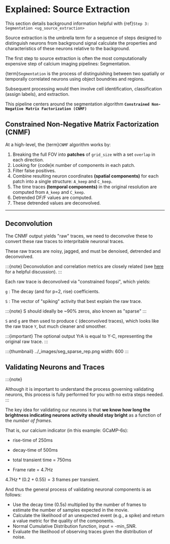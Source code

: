 # Explained: Source Extraction

This section details background information helpful with {ref}`Step 3: Segmentation <ug_source_extraction>`

Source extraction is the umbrella term for a sequence of steps designed to distinguish neurons from background signal calculate the properties and characteristics of these neurons relative to the background.

The first step to source extraction is often the most computationally expensive step of calcium imaging pipelines: Segmentation.

{term}`Segmentation` is the process of distinguishing between two spatially or temporally correlated neurons using object boundries and regions.

Subsequent processing would then involve cell identification, classification (assign labels), and extraction.

This pipeline centers around the segmentation algorithm **`Constrained Non-Negative Matrix Factorization (CNMF)`**

## Constrained Non-Negative Matrix Factorization (CNMF)

At a high-level, the {term}`CNMF` algorithm works by:

1. Breaking the full FOV into **patches** of `grid_size` with a set `overlap` in each direction.
2. Looking for {code}`K` number of components in each patch.
3. Filter false positives.
4. Combine resulting neuron coordinates **(spatial components)** for each patch into a single structure: `A_keep` and `C_keep`.
5. The time traces **(temporal components)** in the original resolution are computed from `A_keep` and `C_keep`.
6. Detrended DF/F values are computed.
7. These detrended values are deconvolved.

-----

## Deconvolution

The CNMF output yields "raw" traces, we need to deconvolve these to convert these raw traces to interpritable neuronal traces.

These raw traces are noisy, jagged, and must be denoised, detrended and deconvolved.

:::{note}
Deconvolution and correlation metrics are closely related (see [here](https://dsp.stackexchange.com/questions/736/how-do-i-implement-cross-correlation-to-prove-two-audio-files-are-similar) for a helpful discussion).
:::

Each raw trace is deconvolved via "constrained foopsi", which yields:

`g`
: The decay (and for p=2, rise) coefficients.

`S`
: The vector of "spiking" activity that best explain the raw trace.

:::{note}
S should ideally be ~90% zeros, also known as "sparse"
:::

`S` and `g` are then used to produce `C` (deconvolved traces), which looks like the raw trace `Y`, but much cleaner and smoother.

:::{important}
The optional output YrA is equal to Y-C, representing the original raw trace.
:::

:::{thumbnail} ../_images/seg_sparse_rep.png
width: 600
:::

## Validating Neurons and Traces

:::{note}

   Although it is important to understand the process governing validating neurons, this process is
   fully performed for you with no extra steps needed.
:::

The key idea for validating our neurons is that **we know how long the
brightness indicating neurons activity should stay bright** as a function
of the *number of frames*.

That is, our calcium indicator (in this example: GCaMP-6s):

- rise-time of 250ms

- decay-time of 500ms

- total transient time = 750ms

- Frame rate = 4.7Hz

$4.7Hz * (0.2 + 0.55) = 3$ frames per transient.

And thus the general process of validating neuronal components is as follows:

- Use the decay time (0.5s) multiplied by the number of frames to estimate the number of samples expected in the movie.
- Calculate the likelihood of an unexpected event (e.g., a spike) and return a value metric for the quality of the components.
- Normal Cumulative Distribution function, input = -min_SNR.
- Evaluate the likelihood of observing traces given the distribution of noise.

